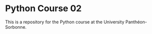 # Python Course 02

This is a repository for the Python course at the University Panthéon-Sorbonne.
